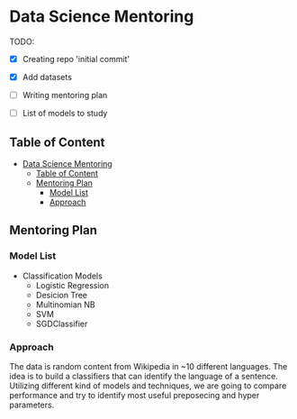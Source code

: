 # Data Science Mentoring

TODO:
- [x] Creating repo 'initial commit'
- [x] Add datasets
- [ ] Writing mentoring plan
- [ ] List of models to study


## Table of Content
<!-- TOC -->

- [Data Science Mentoring](#data-science-mentoring)
    - [Table of Content](#table-of-content)
    - [Mentoring Plan](#mentoring-plan)
        - [Model List](#model-list)
        - [Approach](#approach)

<!-- /TOC -->

## Mentoring Plan

### Model List

- Classification Models
    - Logistic Regression
    - Desicion Tree
    - Multinomian NB
    - SVM
    - SGDClassifier

### Approach

The data is random content from Wikipedia in ~10 different languages. The idea is to build a classifiers that can identify the language of a sentence. Utilizing different kind of models and techniques, we are going to compare performance and try to identify most useful preposecing and hyper parameters.